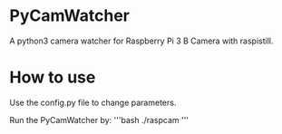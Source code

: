 # PyCamWatcher
A python3 camera watcher for Raspberry Pi 3 B Camera with raspistill.

# How to use
Use the config.py file to change parameters.

Run the PyCamWatcher by:
'''bash
./raspcam
'''
